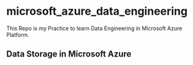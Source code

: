 # microsoft_azure_data_engineering
This Repo is my Practice to learn Data Engineering in Microsoft Azure Platform.
## Data Storage in Microsoft Azure
